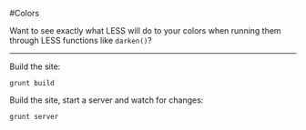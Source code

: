 #Colors

Want to see exactly what LESS will do to your colors when running them through LESS functions like `darken()`? 

---

Build the site:

`grunt build`

Build the site, start a server and watch for changes:

`grunt server`
